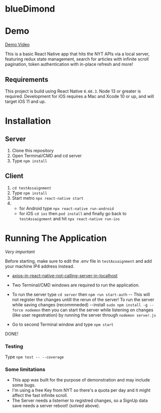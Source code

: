 # blueDimond

# Demo

[Demo Video](https://user-images.githubusercontent.com/37613252/194440644-c41c23c4-f84d-419e-bcca-6797fb8fd98d.mp4)

This is a basic React Native app that hits the NYT APIs via a local server, featuring redux state management, search for articles with infinite scroll pagination, token authentication with in-place refresh and more!

## Requirements

This project is build using React Native `0.68.3`.
Node 13 or greater is required. Development for iOS requires a Mac and Xcode 10 or up, and will target iOS 11 and up.

# Installation

## Server

1. Clone this repository
2. Open Terminal/CMD and cd server
3. Type `npm install`

## Client

1. `cd testAssaignment`
2. Type `npm install`
3. Start metro `npx react-native start`
4. - for Android type `npx react-native run-android`
   - for iOS `cd ios` then `pod install` and finally go back to `testAssaignment` and hit `npx react-native run-ios`

# Running The Application

_Very important_

Before starting, make sure to edit the .env file in `testAssaignment` and add your machine IP4 address instead.

- [axios-in-react-native-not-calling-server-in-localhost](https://stackoverflow.com/questions/42189301/axios-in-react-native-not-calling-server-in-localhost)

- Two Terminal/CMD windows are required to run the application.
- To run the server type `cd server` then `npm run start-auth` -- This will not register the changes untill the rerun of the server!
  To run the server while saving changes (recommneded)
  --install `sudo npm install -g --force nodemon`
  then you can start the server while listening on changes (like user regestration) by running the server through `nodemon server.js`
- Go to second Terminal window and type `npm start`

DONE!

### Testing

Type `npm test -- --coverage`

### Some limitations

- This app was built for the purpose of demonstration and may include some bugs.
- I'm using a free Key from NYT so there's a quota per day and it might affect the fast infinite scroll.
- The Server needs a listerner to registred changes, so a SignUp data save needs a server reboot! (solved above).
